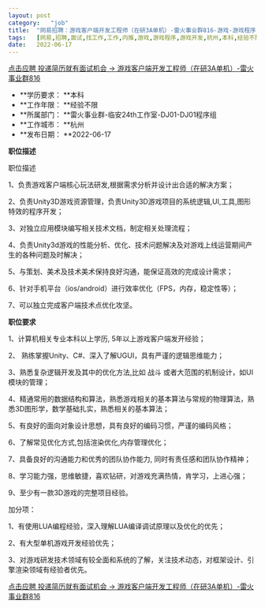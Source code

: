 ```yaml
---
layout:	post
category:	"job"
title:	"网易招聘：游戏客户端开发工程师（在研3A单机）-雷火事业群816-游戏-游戏程序-游戏开发-杭州本科经验不限"
tags:	[网易,招聘,面试,找工作,工作,内推,游戏,游戏程序,游戏开发,杭州,本科,经验不限]
date:	2022-06-17
---
```


[点击应聘 投递简历就有面试机会 ->  游戏客户端开发工程师（在研3A单机）-雷火事业群816](http://mobile.bole.netease.com/bole/boleDetail?id=37757&employeeId=346f03c3cda5f04c&key=all)



- **学历要求： **本科
- **工作年限： **经验不限
- **所属部门： **雷火事业群-临安24th工作室-DJ01-DJ01程序组
- **工作城市： **杭州
- **发布日期： **2022-06-17



**职位描述**

职位描述

1、负责游戏客户端核心玩法研发,根据需求分析并设计出合适的解决方案；

2、负责Unity3D游戏资源管理，负责Unity3D游戏项目的系统逻辑,UI,工具,图形特效的程序开发；

3、对独立应用模块编写相关技术文档，制定相关处理流程；

4、负责Unity3d游戏的性能分析、优化、技术问题解决及对游戏上线运营期间产生的各种问题及时解决；

5、与策划、美术及技术美术保持良好沟通，能保证高效的完成设计需求；

6、针对手机平台（ios/android）进行效率优化（FPS，内存，稳定性等）；

7、可以独立完成客户端技术点优化攻坚。



**职位要求**

1、计算机相关专业本科以上学历, 5年以上游戏客户端发开经验；

2、 熟练掌握Unity、C#、深入了解UGUI，具有严谨的逻辑思维能力；

3、熟悉复杂逻辑开发及其中的优化方法,比如 战斗 或者大范围的机制设计，如UI模块的管理；

4、精通常用的数据结构和算法，熟悉游戏相关的基本算法与常规的物理算法，熟悉3D图形学，数学基础扎实，熟悉相关的基本算法；

5、有良好的面向对象设计思想，具有良好的编码习惯，严谨的编码风格；

6、了解常见优化方式,包括渲染优化,内存管理优化；

7、具备良好的沟通能力和优秀的团队协作能力, 同时有责任感和团队协作精神；

8、学习能力强，思维敏捷，喜欢钻研，对游戏充满热情，肯学习，上进心强；

9、至少有一款3D游戏的完整项目经验。



加分项：

1、有使用LUA编程经验，深入理解LUA编译调试原理以及优化的优先；

2、有大型单机游戏开发经验优先；

3、对游戏研发技术领域有较全面和系统的了解，关注技术动态，对框架设计、引擎渲染领域有经验者优先。



[点击应聘 投递简历就有面试机会 ->  游戏客户端开发工程师（在研3A单机）-雷火事业群816](http://mobile.bole.netease.com/bole/boleDetail?id=37757&employeeId=346f03c3cda5f04c&key=all)